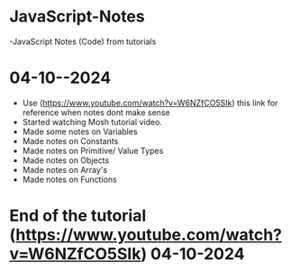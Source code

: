 # JavaScript-Notes
 -JavaScript Notes (Code) from tutorials

# 04-10--2024
- Use (https://www.youtube.com/watch?v=W6NZfCO5SIk) this link for reference when notes dont make sense
- Started watching Mosh tutorial video.
- Made some notes on Variables
- Made notes on Constants
- Made notes on Primitive/ Value Types
- Made notes on Objects
- Made notes on Array's
- Made notes on Functions

# End of the tutorial (https://www.youtube.com/watch?v=W6NZfCO5SIk) 04-10-2024